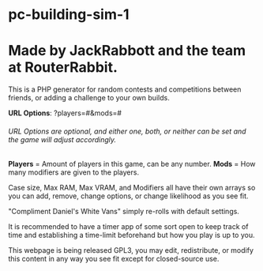 # pc-building-sim-1
# Made by JackRabbott and the team at RouterRabbit.

This is a PHP generator for random contests and competitions between friends, or adding a challenge to your own builds.

**URL Options**: ?players=#&mods=# 
###### URL Options are optional, and either one, both, or neither can be set and the game will adjust accordingly.

**Players** = Amount of players in this game, can be any number.
**Mods** = How many modifiers are given to the players.


Case size, Max RAM, Max VRAM, and Modifiers all have their own arrays so you can add, remove, change options, or change likelihood as you see fit. 

"Compliment Daniel's White Vans" simply re-rolls with default settings.

It is recommended to have a timer app of some sort open to keep track of time and establishing a time-limit beforehand but how you play is up to you.

This webpage is being released GPL3, you may edit, redistribute, or modify this content in any way you see fit except for closed-source use. 
